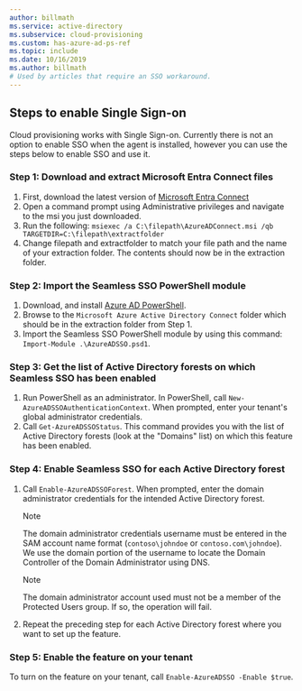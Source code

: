 ```yaml
---
author: billmath
ms.service: active-directory
ms.subservice: cloud-provisioning
ms.custom: has-azure-ad-ps-ref
ms.topic: include
ms.date: 10/16/2019
ms.author: billmath
# Used by articles that require an SSO workaround.
---
```


## Steps to enable Single Sign-on
Cloud provisioning works with Single Sign-on.  Currently there is not an option to enable SSO when the agent is installed, however you can use the steps below to enable SSO and use it. 

<a name='step-1-download-and-extract-azure-ad-connect-files'></a>

### Step 1: Download and extract Microsoft Entra Connect files
1.  First, download the latest version of [Microsoft Entra Connect](https://www.microsoft.com/download/details.aspx?id=47594)
2.  Open a command prompt using Administrative privileges and navigate to the msi you just downloaded.
3.  Run the following:  `msiexec /a C:\filepath\AzureADConnect.msi /qb TARGETDIR=C:\filepath\extractfolder`
4. Change filepath and extractfolder to match your file path and the name of your extraction folder.  The contents should now be in the extraction folder.

### Step 2: Import the Seamless SSO PowerShell module

1. Download, and install [Azure AD PowerShell](/powershell/azure/active-directory/overview).
2. Browse to the `Microsoft Azure Active Directory Connect` folder which should be in the extraction folder from Step 1.
3. Import the Seamless SSO PowerShell module by using this command: `Import-Module .\AzureADSSO.psd1`.

### Step 3: Get the list of Active Directory forests on which Seamless SSO has been enabled

1. Run PowerShell as an administrator. In PowerShell, call `New-AzureADSSOAuthenticationContext`. When prompted, enter your tenant's global administrator credentials.
2. Call `Get-AzureADSSOStatus`. This command provides you with the list of Active Directory forests (look at the "Domains" list) on which this feature has been enabled.

### Step 4: Enable Seamless SSO for each Active Directory forest

1. Call `Enable-AzureADSSOForest`. When prompted, enter the domain administrator credentials for the intended Active Directory forest.

   > [!NOTE]
   >The domain administrator credentials username must be entered in the SAM account name format (`contoso\johndoe` or `contoso.com\johndoe`). We use the domain portion of the username to locate the Domain Controller of the Domain Administrator using DNS.

   >[!NOTE]
   >The domain administrator account used must not be a member of the Protected Users group. If so, the operation will fail.

2. Repeat the preceding step for each Active Directory forest where you want to set up the feature.

### Step 5: Enable the feature on your tenant

To turn on the feature on your tenant, call `Enable-AzureADSSO -Enable $true`.
